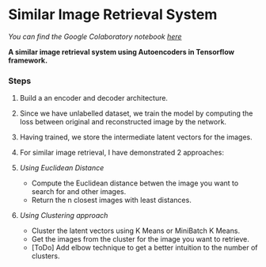 # Similar Image Retrieval System

*You can find the Google Colaboratory notebook [here](https://colab.research.google.com/github/Pranjalya/similar_image_retrieval/blob/master/Image_Retrieval.ipynb)*

**A similar image retrieval system using Autoencoders in Tensorflow framework.**

### Steps
1. Build a an encoder and decoder architecture.
2. Since we have unlabelled dataset, we train the model by computing the loss between original and reconstructed image by the network.
3. Having trained, we store the intermediate latent vectors for the images.
4. For similar image retrieval, I have demonstrated 2 approaches:
  1. *Using Euclidean Distance*
      - Compute the Euclidean distance betwen the image you want to search for and other images.
      - Return the n closest images with least distances.
    
  2. *Using Clustering approach*
      - Cluster the latent vectors using K Means or MiniBatch K Means.
      - Get the images from the cluster for the image you want to retrieve.
      - [ToDo] Add elbow technique to get a better intuition to the number of clusters.
